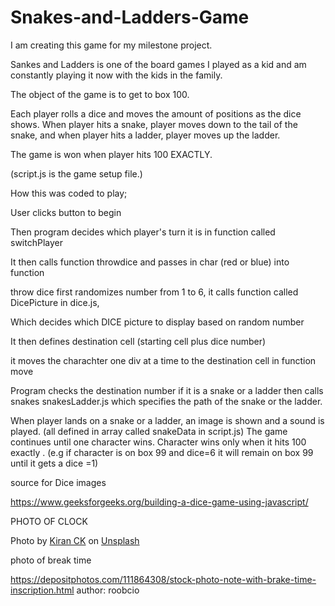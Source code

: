 # Snakes-and-Ladders-Game

I am creating this game for my milestone project.

Sankes and Ladders is one of the board games I played as a kid and am constantly playing it now with the kids in the family.

The object of the game is to get to box 100.

Each player rolls a dice and moves the amount of positions as the dice shows.
When player hits a snake, player moves down to the tail of the snake, and when player hits a ladder, player moves up the ladder.

The game is won when player hits 100 EXACTLY. 

(script.js is the game setup file.)


How this was coded to play;

User clicks button to begin

Then program decides which player's turn it is in function called switchPlayer

It then calls function throwdice and passes in char (red or blue) into function

throw dice first randomizes number from 1 to 6, it calls function called DicePicture in dice.js,

Which decides which DICE picture to display based on random number

It then defines destination cell (starting cell plus dice number)

it moves the charachter one div at a time to the destination cell in function move

Program checks the destination number if it is a snake or a ladder then calls snakes snakesLadder.js which specifies the path of the snake or the ladder.

When player lands on a snake or a ladder, an image is shown and a sound is played. (all defined in array called snakeData in script.js)
The game continues until one character wins. Character wins only when it  hits 100 exactly . 
(e.g if character is on box 99 and dice=6 it will remain on box 99 until it gets a dice =1)



source for Dice images

https://www.geeksforgeeks.org/building-a-dice-game-using-javascript/

PHOTO OF CLOCK

Photo by <a href="https://unsplash.com/@kiranck123?utm_source=unsplash&utm_medium=referral&utm_content=creditCopyText">Kiran CK</a> on <a href="https://unsplash.com/images/things/clock?utm_source=unsplash&utm_medium=referral&utm_content=creditCopyText">Unsplash</a>


photo of break time

https://depositphotos.com/111864308/stock-photo-note-with-brake-time-inscription.html
author: roobcio

